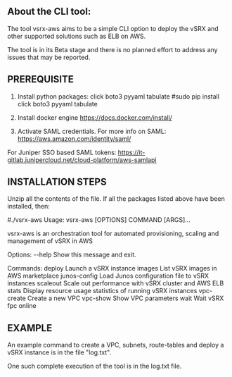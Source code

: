 About the CLI tool:
-------------------

The tool vsrx-aws aims to be a simple CLI option to deploy the vSRX and other supported solutions such as ELB on AWS. 

The tool is in its Beta stage and there is no planned effort to address any issues that may be reported. 


PREREQUISITE
--------------

1. Install python packages: click boto3 pyyaml tabulate
   #sudo pip install click boto3 pyyaml tabulate

2. Install docker engine 
  https://docs.docker.com/install/

3. Activate SAML credentials. For more info on SAML:
   https://aws.amazon.com/identity/saml/

  For Juniper SSO based SAML tokens:
  https://it-gitlab.junipercloud.net/cloud-platform/aws-samlapi


INSTALLATION STEPS
------------------

Unzip all the contents of the file. If all the packages listed above have been installed, then:

#./vsrx-aws
Usage: vsrx-aws [OPTIONS] COMMAND [ARGS]...

  vsrx-aws is an orchestration tool for automated provisioning, scaling and management of vSRX in AWS
  
Options:
  --help  Show this message and exit.
  
Commands:
  deploy        Launch a vSRX instance
  images        List vSRX images in AWS marketplace
  junos-config  Load Junos configuration file to vSRX instances
  scaleout      Scale out performance with vSRX cluster and AWS ELB
  stats         Display resource usage statistics of running vSRX instances
  vpc-create    Create a new VPC
  vpc-show      Show VPC parameters
  wait          Wait vSRX fpc online
  
EXAMPLE
-------

An example command to create a VPC, subnets, route-tables and deploy a vSRX instance is in the file "log.txt".

One such complete execution of the tool is in the log.txt file. 

